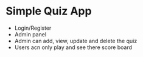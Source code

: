 # Simple Quiz App

- Login/Register
- Admin panel
- Admin can add, view, update and delete the quiz
- Users acn only play and see there score board
